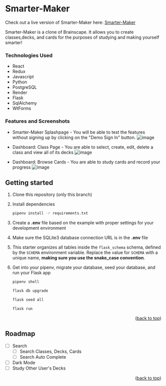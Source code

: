 # Smarter-Maker

<a name="readme-top"></a>

Check out a live version of Smarter-Maker here:
[Smarter-Maker][render-url]

[render-url]: https://smarter-maker.onrender.com/

 Smarter-Maker is a clone of Brainscape. It allows you to create classes,decks, and cards for the purposes of studying and making yourself smarter!

### Technologies Used
* React
* Redux
* Javascript
* Python
* PostgreSQL
* Render
* Flask
* SqlAlchemy
* WtForms


### Features and Screenshots
* Smarter-Maker Splashpage - You will be able to test the features without signing up by clicking on the "Demo Sign In" button.
![image](https://user-images.githubusercontent.com/112198918/222297676-5cdc7524-2a68-4888-ba4c-821f5ab2456c.png)

* Dashboard: Class Page - You are able to select, create, edit, delete a class and view all of its decks
![image](https://user-images.githubusercontent.com/112198918/222297789-d73ea04c-4af3-4d2d-8df1-ae9989571e97.png)

* Dashboard: Browse Cards - You are able to study cards and record your progress
![image](https://user-images.githubusercontent.com/112198918/222298087-8f1a6f39-bd4a-4c9b-9dae-abf7e211bd75.png)




## Getting started
1. Clone this repository (only this branch)

2. Install dependencies

      ```bash
      pipenv install -r requirements.txt
      ```

3. Create a **.env** file based on the example with proper settings for your
   development environment

4. Make sure the SQLite3 database connection URL is in the **.env** file

5. This starter organizes all tables inside the `flask_schema` schema, defined
   by the `SCHEMA` environment variable.  Replace the value for
   `SCHEMA` with a unique name, **making sure you use the snake_case
   convention**.

6. Get into your pipenv, migrate your database, seed your database, and run your Flask app

   ```bash
   pipenv shell
   ```

   ```bash
   flask db upgrade
   ```

   ```bash
   flask seed all
   ```

   ```bash
   flask run
   ```

<p align="right">(<a href="#readme-top">back to top</a>)</p>






<!-- ROADMAP -->
## Roadmap

- [ ] Search
  - [ ] Search Classes, Decks, Cards
  - [ ] Search Auto Complete  
- [ ] Dark Mode
- [ ] Study Other User's Decks

<p align="right">(<a href="#readme-top">back to top</a>)</p>



<!-- ### Contact Information -->


<!-- MARKDOWN LINKS & IMAGES -->
